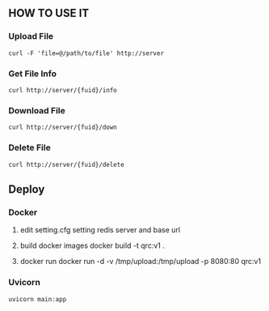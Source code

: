 ## HOW TO USE IT

### Upload File
    curl -F 'file=@/path/to/file' http://server

### Get File Info
    curl http://server/{fuid}/info

### Download File
    curl http://server/{fuid}/down

### Delete File
    curl http://server/{fuid}/delete

## Deploy

### Docker

1. edit setting.cfg
    setting redis server and base url

2. build docker images
docker build -t qrc:v1 .

3. docker run
docker run -d -v /tmp/upload:/tmp/upload -p 8080:80 qrc:v1

### Uvicorn

    uvicorn main:app
